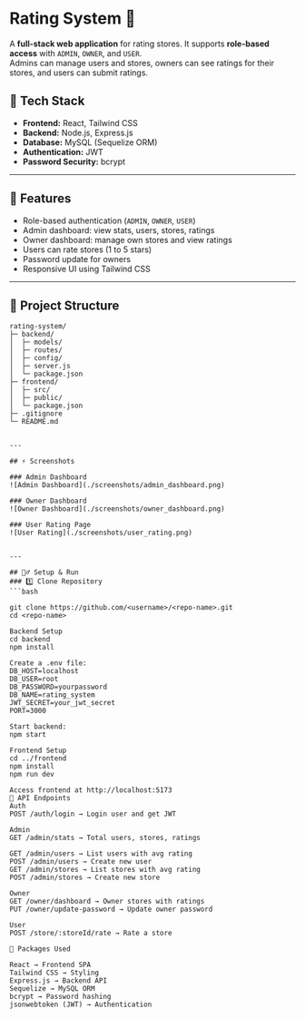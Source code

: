 # Rating System 🌟
A **full-stack web application** for rating stores. It supports **role-based access** with `ADMIN`, `OWNER`, and `USER`.  
Admins can manage users and stores, owners can see ratings for their stores, and users can submit ratings.

## 🔧 Tech Stack

- **Frontend:** React, Tailwind CSS  
- **Backend:** Node.js, Express.js  
- **Database:** MySQL (Sequelize ORM)  
- **Authentication:** JWT  
- **Password Security:** bcrypt  

---

## 🚀 Features

- Role-based authentication (`ADMIN`, `OWNER`, `USER`)  
- Admin dashboard: view stats, users, stores, ratings  
- Owner dashboard: manage own stores and view ratings  
- Users can rate stores (1 to 5 stars)  
- Password update for owners  
- Responsive UI using Tailwind CSS  

---

## 📂 Project Structure
```text
rating-system/
├─ backend/
│  ├─ models/
│  ├─ routes/
│  ├─ config/
│  ├─ server.js
│  └─ package.json
├─ frontend/
│  ├─ src/
│  ├─ public/
│  └─ package.json
├─ .gitignore
└─ README.md


---

## ⚡ Screenshots

### Admin Dashboard
![Admin Dashboard](./screenshots/admin_dashboard.png)

### Owner Dashboard
![Owner Dashboard](./screenshots/owner_dashboard.png)

### User Rating Page
![User Rating](./screenshots/user_rating.png)


---

## 🏃‍♂️ Setup & Run
### 1️⃣ Clone Repository
```bash

git clone https://github.com/<username>/<repo-name>.git
cd <repo-name>

Backend Setup
cd backend
npm install

Create a .env file:
DB_HOST=localhost
DB_USER=root
DB_PASSWORD=yourpassword
DB_NAME=rating_system
JWT_SECRET=your_jwt_secret
PORT=3000

Start backend:
npm start

Frontend Setup
cd ../frontend
npm install
npm run dev

Access frontend at http://localhost:5173
📡 API Endpoints
Auth
POST /auth/login → Login user and get JWT

Admin
GET /admin/stats → Total users, stores, ratings

GET /admin/users → List users with avg rating
POST /admin/users → Create new user
GET /admin/stores → List stores with avg rating
POST /admin/stores → Create new store

Owner
GET /owner/dashboard → Owner stores with ratings
PUT /owner/update-password → Update owner password

User
POST /store/:storeId/rate → Rate a store

🔑 Packages Used

React → Frontend SPA
Tailwind CSS → Styling
Express.js → Backend API
Sequelize → MySQL ORM
bcrypt → Password hashing
jsonwebtoken (JWT) → Authentication
